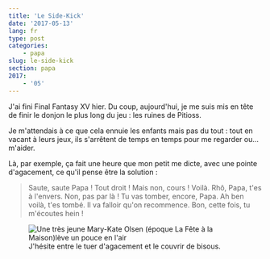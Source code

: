 ```yaml
---
title: 'Le Side-Kick'
date: '2017-05-13'
lang: fr
type: post
categories:
    - papa
slug: le-side-kick
section: papa
2017:
    - '05'
---
```


J'ai fini Final Fantasy XV hier. Du coup, aujourd'hui, je me suis mis en tête de finir le donjon le plus long du jeu : les ruines de Pitioss.

<!-- more -->

Je m'attendais à ce que cela ennuie les enfants mais pas du tout : tout en vacant à leurs jeux, ils s'arrêtent de temps en temps pour me regarder ou… m'aider.

Là, par exemple, ça fait une heure que mon petit me dicte, avec une pointe d'agacement, ce qu'il pense être la solution :

> Saute, saute Papa ! Tout droit ! Mais non, cours ! Voilà. Rhô, Papa, t'es à l'envers. Non, pas par là ! Tu vas tomber, encore, Papa. Ah ben voilà, t'es tombé. Il va falloir qu'on recommence. Bon, cette fois, tu m'écoutes hein !

<figure>
  <img src="{{<fileFolder>}}gotit.gif" alt="Une très jeune Mary-Kate Olsen (époque La Fête à la Maison)lève un pouce en l'air"/>
  <figcaption>J'hésite entre le tuer d'agacement et le couvrir de bisous.</figcaption>
</figure>